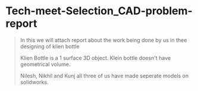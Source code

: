# Tech-meet-Selection_CAD-problem-report
>In this we will attach report about the work being done by us in thee designing of klien bottle
>
>Klien Bottle is a 1 surface 3D object. Klein bottle doesn't have geometrical volume.
>
>Nilesh, Nikhil and Kunj all three of us have made seperate models on solidworks.
